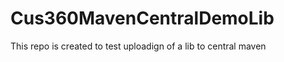 Cus360MavenCentralDemoLib
=========================

This repo is created to test uploadign of a lib to central maven 
